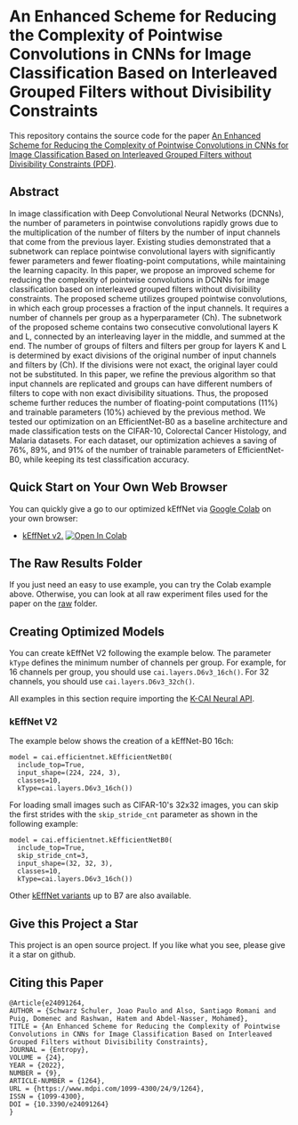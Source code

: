 # An Enhanced Scheme for Reducing the Complexity of Pointwise Convolutions in CNNs for Image Classification Based on Interleaved Grouped Filters without Divisibility Constraints

This repository contains the source code for the paper [An Enhanced Scheme for Reducing the Complexity of Pointwise Convolutions in CNNs for Image Classification Based on Interleaved Grouped Filters without Divisibility Constraints (PDF)](https://www.researchgate.net/publication/363413038_An_Enhanced_Scheme_for_Reducing_the_Complexity_of_Pointwise_Convolutions_in_CNNs_for_Image_Classification_Based_on_Interleaved_Grouped_Filters_without_Divisibility_Constraints).

## Abstract
In image classification with Deep Convolutional Neural Networks (DCNNs), the number of parameters in pointwise convolutions rapidly grows due to the multiplication of the number of filters by the number of input channels that come from the previous layer. Existing studies demonstrated that a subnetwork can replace pointwise convolutional layers with significantly fewer parameters and fewer floating-point computations, while maintaining the learning capacity. In this paper, we propose an improved scheme for reducing the complexity of pointwise convolutions in DCNNs for image classification based on interleaved grouped filters without divisibility constraints. The proposed scheme utilizes grouped pointwise convolutions, in which each group processes a fraction of the input channels. It requires a number of channels per group as a hyperparameter (Ch). The subnetwork of the proposed scheme contains two consecutive convolutional layers K and L, connected by an interleaving layer in the middle, and summed at the end. The number of groups of filters and filters per group for layers K and L is determined by exact divisions of the original number of input channels and filters by (Ch). If the divisions were not exact, the original layer could not be substituted. In this paper, we refine the previous algorithm so that input channels are replicated and groups can have different numbers of filters to cope with non exact divisibility situations. Thus, the proposed scheme further reduces the number of floating-point computations (11\%) and trainable parameters (10\%) achieved by the previous method. We tested our optimization on an EfficientNet-B0 as a baseline architecture and made classification tests on the CIFAR-10, Colorectal Cancer Histology, and Malaria datasets. For each dataset, our optimization achieves a saving of 76\%, 89\%, and 91\% of the number of trainable parameters of EfficientNet-B0, while keeping its test classification accuracy.

## Quick Start on Your Own Web Browser
You can quickly give a go to our optimized kEffNet via [Google Colab](https://colab.research.google.com/) on your own browser:
* [kEffNet v2.](https://colab.research.google.com/github/joaopauloschuler/k-neural-api/blob/master/examples/jupyter/kEffNet_v2.ipynb) [![Open In Colab](https://colab.research.google.com/assets/colab-badge.svg)](https://colab.research.google.com/github/joaopauloschuler/k-neural-api/blob/master/examples/jupyter/kEffNet_v2.ipynb)

## The Raw Results Folder
If you just need an easy to use example, you can try the Colab example above. Otherwise, you can look at all raw experiment files used for the paper on the [raw](https://github.com/joaopauloschuler/kEffNetV2/tree/main/raw) folder.

## Creating Optimized Models
You can create kEffNet V2 following the example below. The parameter `kType` defines the minimum number of channels per group. For example, for 16 channels per group, you should use `cai.layers.D6v3_16ch()`. For 32 channels, you should use `cai.layers.D6v3_32ch()`.

All examples in this section require importing the [K-CAI Neural API](https://github.com/joaopauloschuler/k-neural-api).

### kEffNet V2
The example below shows the creation of a kEffNet-B0 16ch:
```
model = cai.efficientnet.kEfficientNetB0(
  include_top=True,
  input_shape=(224, 224, 3),
  classes=10,
  kType=cai.layers.D6v3_16ch())
```
For loading small images such as CIFAR-10's 32x32 images, you can skip the first strides with the `skip_stride_cnt` parameter as shown in the following example:
```
model = cai.efficientnet.kEfficientNetB0(
  include_top=True,
  skip_stride_cnt=3,
  input_shape=(32, 32, 3),
  classes=10,
  kType=cai.layers.D6v3_16ch())
```
Other [kEffNet variants](https://github.com/joaopauloschuler/k-neural-api/blob/master/cai/efficientnet.py) up to B7 are also available.

## Give this Project a Star
This project is an open source project. If you like what you see, please give it a star on github.

## Citing this Paper
```
@Article{e24091264,
AUTHOR = {Schwarz Schuler, Joao Paulo and Also, Santiago Romani and Puig, Domenec and Rashwan, Hatem and Abdel-Nasser, Mohamed},
TITLE = {An Enhanced Scheme for Reducing the Complexity of Pointwise Convolutions in CNNs for Image Classification Based on Interleaved Grouped Filters without Divisibility Constraints},
JOURNAL = {Entropy},
VOLUME = {24},
YEAR = {2022},
NUMBER = {9},
ARTICLE-NUMBER = {1264},
URL = {https://www.mdpi.com/1099-4300/24/9/1264},
ISSN = {1099-4300},
DOI = {10.3390/e24091264}
}
```
